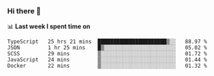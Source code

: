 ### Hi there 👋

<!--
**DBvc/DBvc** is a ✨ _special_ ✨ repository because its `README.md` (this file) appears on your GitHub profile.

Here are some ideas to get you started:

- 🔭 I’m currently working on ...
- 🌱 I’m currently learning ...
- 👯 I’m looking to collaborate on ...
- 🤔 I’m looking for help with ...
- 💬 Ask me about ...
- 📫 How to reach me: ...
- 😄 Pronouns: ...
- ⚡ Fun fact: ...
-->

📊 **Last week I spent time on**
<!--START_SECTION:waka-->
```text
TypeScript   25 hrs 21 mins  ██████████████████████▒░░   88.97 % 
JSON         1 hr 25 mins    █▒░░░░░░░░░░░░░░░░░░░░░░░   05.02 % 
SCSS         29 mins         ▒░░░░░░░░░░░░░░░░░░░░░░░░   01.72 % 
JavaScript   24 mins         ▒░░░░░░░░░░░░░░░░░░░░░░░░   01.44 % 
Docker       22 mins         ▒░░░░░░░░░░░░░░░░░░░░░░░░   01.32 % 
```
<!--END_SECTION:waka-->
